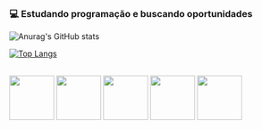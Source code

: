 ### 💻 Estudando programação e buscando oportunidades

![Anurag's GitHub stats](https://github-readme-stats.vercel.app/api?username=Spiguerfild&bg_color=10,00F7FF,263078&text_color=ffffff&title_color=ffffff)

[![Top Langs](https://github-readme-stats.vercel.app/api/top-langs/?username=Spiguerfild&layout=compact&bg_color=10,00F7FF,263078&text_color=ffffff&title_color=ffffff)](https://github.com/Spiguerfild/github-readme-stats)
<div style="Display: inlineblock"><br>
<img height="80" src="https://cdn.jsdelivr.net/gh/devicons/devicon/icons/java/java-original.svg" />
<img height="80" src="https://cdn.jsdelivr.net/gh/devicons/devicon/icons/javascript/javascript-plain.svg" />
<img height="80" src="https://cdn.jsdelivr.net/gh/devicons/devicon/icons/html5/html5-plain.svg" />
<img height="80" src="https://cdn.jsdelivr.net/gh/devicons/devicon/icons/css3/css3-plain.svg" />
<img height="80" src="https://cdn.jsdelivr.net/gh/devicons/devicon/icons/lua/lua-plain.svg" />




<div>
